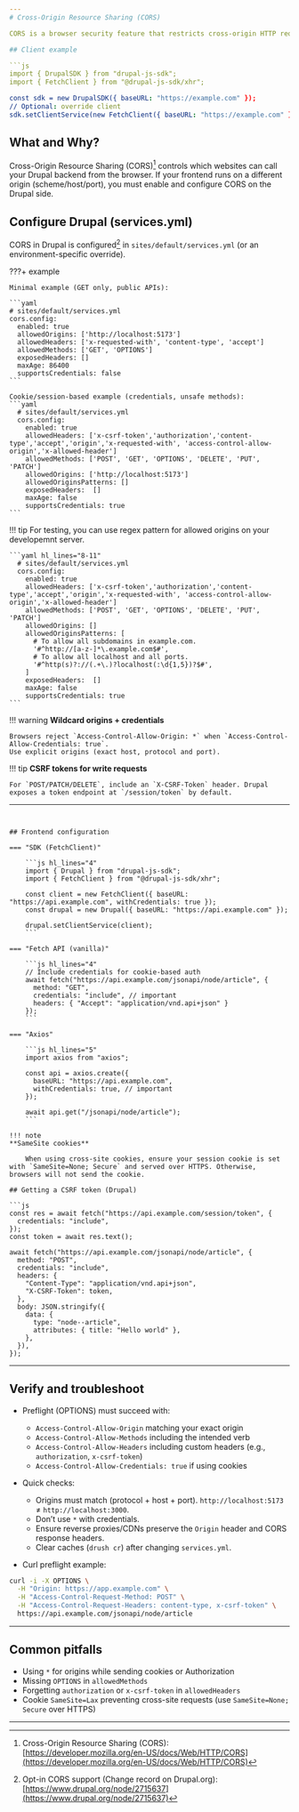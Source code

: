 ```yaml
---
# Cross-Origin Resource Sharing (CORS)

CORS is a browser security feature that restricts cross-origin HTTP requests initiated from scripts running in the browser. This guide explains how to enable CORS in your Drupal backend and how to configure the SDK on the client.

## Client example

```js
import { DrupalSDK } from "drupal-js-sdk";
import { FetchClient } from "@drupal-js-sdk/xhr";

const sdk = new DrupalSDK({ baseURL: "https://example.com" });
// Optional: override client
sdk.setClientService(new FetchClient({ baseURL: "https://example.com" }));
```

## What and Why?

Cross-Origin Resource Sharing (CORS)[^1] controls which websites can call your Drupal backend from the browser.
If your frontend runs on a different origin (scheme/host/port), you must enable and configure CORS on the Drupal side.

[^1]: Cross-Origin Resource Sharing (CORS): [https://developer.mozilla.org/en-US/docs/Web/HTTP/CORS](https://developer.mozilla.org/en-US/docs/Web/HTTP/CORS)



## Configure Drupal (services.yml)

CORS in Drupal is configured[^2] in `sites/default/services.yml` (or an environment-specific override).

[^2]:
    Opt-in CORS support (Change record on Drupal.org): [https://www.drupal.org/node/2715637](https://www.drupal.org/node/2715637)

???+ example

    Minimal example (GET only, public APIs):

    ```yaml
    # sites/default/services.yml
    cors.config:
      enabled: true
      allowedOrigins: ['http://localhost:5173']
      allowedHeaders: ['x-requested-with', 'content-type', 'accept']
      allowedMethods: ['GET', 'OPTIONS']
      exposedHeaders: []
      maxAge: 86400
      supportsCredentials: false
    ```

    Cookie/session-based example (credentials, unsafe methods):
    ```yaml
      # sites/default/services.yml
      cors.config:
        enabled: true
        allowedHeaders: ['x-csrf-token','authorization','content-type','accept','origin','x-requested-with', 'access-control-allow-origin','x-allowed-header']
        allowedMethods: ['POST', 'GET', 'OPTIONS', 'DELETE', 'PUT', 'PATCH']
        allowedOrigins: ['http://localhost:5173']
        allowedOriginsPatterns: []
        exposedHeaders:  []
        maxAge: false
        supportsCredentials: true
    ```
                                                     
!!! tip
    For testing, you can use regex pattern for allowed origins on your developemnt server.

    ```yaml hl_lines="8-11"
      # sites/default/services.yml
      cors.config:
        enabled: true
        allowedHeaders: ['x-csrf-token','authorization','content-type','accept','origin','x-requested-with', 'access-control-allow-origin','x-allowed-header']
        allowedMethods: ['POST', 'GET', 'OPTIONS', 'DELETE', 'PUT', 'PATCH']
        allowedOrigins: []
        allowedOriginsPatterns: [
          # To allow all subdomains in example.com.
          '#^http://[a-z-]*\.example.com$#',
          # To allow all localhost and all ports.
          '#^http(s)?://(.+\.)?localhost(:\d{1,5})?$#',
        ]
        exposedHeaders:  []
        maxAge: false
        supportsCredentials: true
    ```


!!! warning
    **Wildcard origins + credentials**

    Browsers reject `Access-Control-Allow-Origin: *` when `Access-Control-Allow-Credentials: true`.
    Use explicit origins (exact host, protocol and port).

!!! tip
    **CSRF tokens for write requests**

    For `POST/PATCH/DELETE`, include an `X-CSRF-Token` header. Drupal exposes a token endpoint at `/session/token` by default.

---
```


## Frontend configuration

=== "SDK (FetchClient)"

    ```js hl_lines="4"
    import { Drupal } from "drupal-js-sdk";
    import { FetchClient } from "@drupal-js-sdk/xhr";

    const client = new FetchClient({ baseURL: "https://api.example.com", withCredentials: true });
    const drupal = new Drupal({ baseURL: "https://api.example.com" });

    drupal.setClientService(client);
    ```

=== "Fetch API (vanilla)"

    ```js hl_lines="4"
    // Include credentials for cookie-based auth
    await fetch("https://api.example.com/jsonapi/node/article", {
      method: "GET",
      credentials: "include", // important
      headers: { "Accept": "application/vnd.api+json" }
    });
    ```

=== "Axios"

    ```js hl_lines="5"
    import axios from "axios";

    const api = axios.create({
      baseURL: "https://api.example.com",
      withCredentials: true, // important
    });

    await api.get("/jsonapi/node/article");
    ```

!!! note
**SameSite cookies**

    When using cross-site cookies, ensure your session cookie is set with `SameSite=None; Secure` and served over HTTPS. Otherwise, browsers will not send the cookie.

## Getting a CSRF token (Drupal)

```js
const res = await fetch("https://api.example.com/session/token", {
  credentials: "include",
});
const token = await res.text();

await fetch("https://api.example.com/jsonapi/node/article", {
  method: "POST",
  credentials: "include",
  headers: {
    "Content-Type": "application/vnd.api+json",
    "X-CSRF-Token": token,
  },
  body: JSON.stringify({
    data: {
      type: "node--article",
      attributes: { title: "Hello world" },
    },
  }),
});
```

---

## Verify and troubleshoot

- Preflight (OPTIONS) must succeed with:
  - `Access-Control-Allow-Origin` matching your exact origin
  - `Access-Control-Allow-Methods` including the intended verb
  - `Access-Control-Allow-Headers` including custom headers (e.g., `authorization`, `x-csrf-token`)
  - `Access-Control-Allow-Credentials: true` if using cookies

- Quick checks:
  - Origins must match (protocol + host + port). `http://localhost:5173` ≠ `http://localhost:3000`.
  - Don’t use `*` with credentials.
  - Ensure reverse proxies/CDNs preserve the `Origin` header and CORS response headers.
  - Clear caches (`drush cr`) after changing `services.yml`.

- Curl preflight example:

```bash
curl -i -X OPTIONS \
  -H "Origin: https://app.example.com" \
  -H "Access-Control-Request-Method: POST" \
  -H "Access-Control-Request-Headers: content-type, x-csrf-token" \
  https://api.example.com/jsonapi/node/article
```

---

## Common pitfalls

- Using `*` for origins while sending cookies or Authorization
- Missing `OPTIONS` in `allowedMethods`
- Forgetting `authorization` or `x-csrf-token` in `allowedHeaders`
- Cookie `SameSite=Lax` preventing cross-site requests (use `SameSite=None; Secure` over HTTPS)

---

